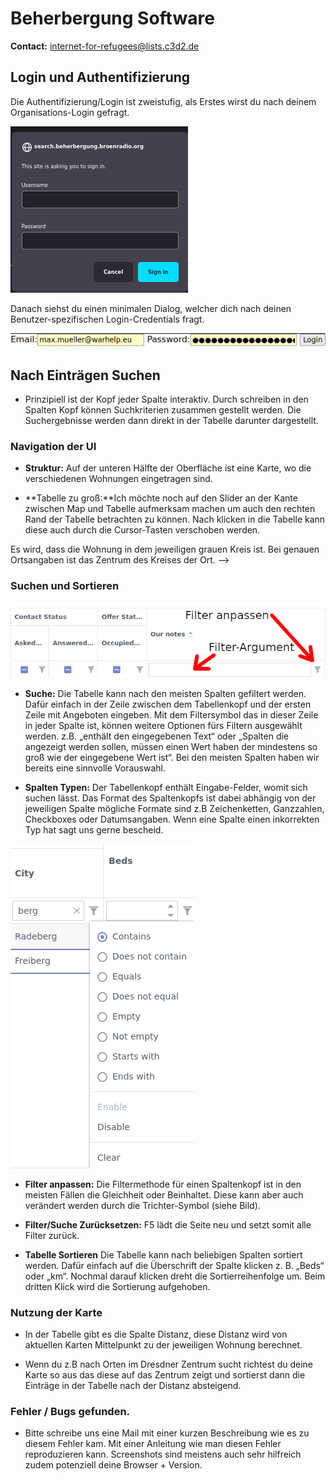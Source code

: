 # Beherbergung Software

**Contact:** <internet-for-refugees@lists.c3d2.de>

## Login und Authentifizierung

Die Authentifizierung/Login ist zweistufig, als Erstes wirst du nach deinem Organisations-Login gefragt.

![](../graphics/org_password.png)

Danach siehst du einen minimalen Dialog, welcher dich nach deinen Benutzer-spezifischen Login-Credentials fragt.

![](../graphics/user_password.png)

## Nach Einträgen Suchen

- Prinzipiell ist der Kopf jeder Spalte interaktiv. Durch schreiben in den Spalten Kopf können Suchkriterien zusammen gestellt werden.
Die Suchergebnisse werden dann direkt in der Tabelle darunter dargestellt.

### Navigation der UI

- **Struktur:** Auf der unteren Hälfte der Oberfläche ist eine Karte, wo die verschiedenen Wohnungen eingetragen sind. 

- **Tabelle zu groß:**Ich möchte noch auf den Slider an der Kante zwischen Map und Tabelle aufmerksam machen um auch den rechten Rand der Tabelle betrachten zu
können. Nach klicken in die Tabelle kann diese auch durch die Cursor-Tasten verschoben werden.


<!---->
Es wird, dass die Wohnung in dem jeweiligen grauen Kreis ist. Bei genauen Ortsangaben ist das Zentrum des Kreises der Ort.
-->


### Suchen und Sortieren

![](../graphics/table.png)

- **Suche:** Die Tabelle kann nach den meisten Spalten gefiltert werden. Dafür einfach in der Zeile zwischen dem Tabellenkopf und der ersten Zeile mit Angeboten eingeben. Mit dem Filtersymbol das in dieser Zeile in
jeder Spalte ist, können weitere Optionen fürs Filtern ausgewählt werden. z.B. „enthält den eingegebenen Text“ oder „Spalten die angezeigt werden sollen, müssen einen Wert haben der mindestens so groß wie der eingegebene Wert ist“. Bei den meisten Spalten haben wir bereits eine sinnvolle Vorauswahl.

- **Spalten Typen:** Der Tabellenkopf enthält Eingabe-Felder, womit sich suchen lässt. Das Format des Spaltenkopfs ist dabei abhängig von der jeweiligen Spalte mögliche Formate sind z.B Zeichenketten, Ganzzahlen, Checkboxes oder Datumsangaben. Wenn eine Spalte einen inkorrekten Typ hat sagt uns gerne bescheid.

![](../graphics/city_column.png)

- **Filter anpassen:** Die Filtermethode für einen Spaltenkopf ist in den meisten Fällen die Gleichheit oder Beinhaltet. Diese kann aber auch verändert werden durch die Trichter-Symbol (siehe Bild).

- **Filter/Suche Zurücksetzen:** F5 lädt die Seite neu und setzt somit alle Filter zurück.

- **Tabelle Sortieren** Die Tabelle kann nach beliebigen Spalten sortiert werden. Dafür einfach auf die Überschrift der Spalte klicken z. B. „Beds“ oder „km“. Nochmal darauf klicken dreht die Sortierreihenfolge um. Beim dritten Klick wird die Sortierung aufgehoben.

### Nutzung der Karte

- In der Tabelle gibt es die Spalte Distanz, diese Distanz wird von aktuellen Karten Mittelpunkt zu der jeweiligen Wohnung berechnet.

- Wenn du z.B nach Orten im Dresdner Zentrum sucht richtest du deine Karte so aus das diese auf das Zentrum zeigt und sortierst dann die Einträge in der Tabelle nach der Distanz absteigend.


### Fehler / Bugs gefunden.

- Bitte schreibe uns eine Mail mit einer kurzen Beschreibung wie es zu diesem Fehler kam. Mit einer Anleitung wie man diesen Fehler reproduzieren kann. Screenshots sind meistens auch sehr hilfreich zudem potenziell deine Browser + Version.

